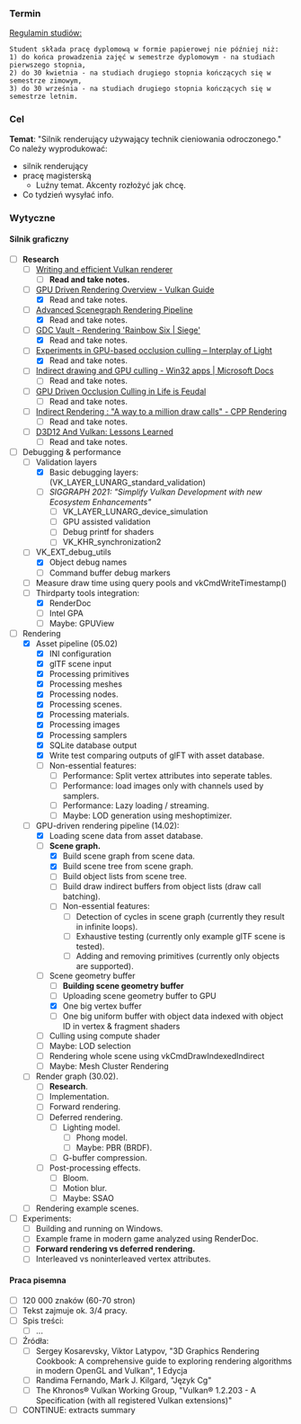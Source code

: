 ### Termin

[Regulamin studiów:](https://pg.edu.pl/documents/10754/0/Regulamin%20studi%C3%B3w%202021_2022.pdf)

```
Student składa pracę dyplomową w formie papierowej nie później niż:  
1) do końca prowadzenia zajęć w semestrze dyplomowym - na studiach pierwszego stopnia,  
2) do 30 kwietnia - na studiach drugiego stopnia kończących się w semestrze zimowym,  
3) do 30 września - na studiach drugiego stopnia kończących się w semestrze letnim.
```

### Cel

**Temat**: "Silnik renderujący używający technik cieniowania odroczonego."
Co należy wyprodukować:

- silnik renderujący
- pracę magisterską
	- Luźny temat. Akcenty rozłożyć jak chcę.
- Co tydzień wysyłać info.

### Wytyczne

#### Silnik graficzny

- [ ] **Research**
    - [ ] [Writing and efficient Vulkan renderer](https://zeux.io/2020/02/27/writing-an-efficient-vulkan-renderer/)
        - [ ] **Read and take notes.**
    - [ ] [GPU Driven Rendering Overview - Vulkan Guide](https://vkguide.dev/docs/gpudriven/gpu_driven_engines/)
        - [x] Read and take notes.
    - [ ] [Advanced Scenegraph Rendering Pipeline](https://on-demand.gputechconf.com/gtc/2013/presentations/S3032-Advanced-Scenegraph-Rendering-Pipeline.pdf)
        - [x] Read and take notes.
    - [ ] [GDC Vault - Rendering 'Rainbow Six | Siege'](https://www.gdcvault.com/play/1022990/Rendering-Rainbow-Six-Siege)
        - [x] Read and take notes.
    - [ ] [Experiments in GPU-based occlusion culling – Interplay of Light](https://interplayoflight.wordpress.com/2017/11/15/experiments-in-gpu-based-occlusion-culling/)
        - [x] Read and take notes.
    - [ ] [Indirect drawing and GPU culling - Win32 apps | Microsoft Docs](https://docs.microsoft.com/en-us/windows/win32/direct3d12/indirect-drawing-and-gpu-culling-)
        - [ ] Read and take notes.
    - [ ] [GPU Driven Occlusion Culling in Life is Feudal ](https://bazhenovc.github.io/blog/post/gpu-driven-occlusion-culling-slides-lif/)
        - [ ] Read and take notes.
    - [ ] [Indirect Rendering : "A way to a million draw calls" - CPP Rendering](https://cpp-rendering.io/indirect-rendering/)
        - [ ] Read and take notes.
    - [ ] [D3D12 And Vulkan: Lessons Learned](https://gpuopen.com/wp-content/uploads/2017/03/GDC2017-D3D12-And-Vulkan-Lessons-Learned.pdf)
        - [ ] Read and take notes.

- [ ] Debugging & performance
    - [ ] Validation layers
        - [x] Basic debugging layers: (VK_LAYER_LUNARG_standard_validation)
        - [ ] _SIGGRAPH 2021: "Simplify Vulkan Development with new Ecosystem Enhancements"_
            - [ ] VK_LAYER_LUNARG_device_simulation
            - [ ] GPU assisted validation
            - [ ] Debug printf for shaders
            - [ ] VK_KHR_synchronization2
    - [ ] VK_EXT_debug_utils
        - [x] Object debug names
        - [ ] Command buffer debug markers
    - [ ] Measure draw time using query pools and vkCmdWriteTimestamp()
    - [ ] Thirdparty tools integration:
        - [x] RenderDoc
        - [ ] Intel GPA
        - [ ] Maybe: GPUView

- [ ] Rendering
    - [x] Asset pipeline (05.02)
        - [x] INI configuration
        - [x] glTF scene input
        - [x] Processing primitives
        - [x] Processing meshes
        - [x] Processing nodes.
        - [x] Processing scenes.
        - [x] Processing materials.
        - [x] Processing images
        - [x] Processing samplers
        - [x] SQLite database output
        - [x] Write test comparing outputs of glFT with asset database.
        - [ ] Non-essential features:
            - [ ] Performance: Split vertex attributes into seperate tables.
            - [ ] Performance: load images only with channels used by samplers.
            - [ ] Performance: Lazy loading / streaming.
            - [ ] Maybe: LOD generation using meshoptimizer.
    - [ ] GPU-driven rendering pipeline (14.02):
        - [x] Loading scene data from asset database.
        - [ ] **Scene graph.**
            - [x] Build scene graph from scene data.
            - [x] Build scene tree from scene graph.
            - [ ] Build object lists from scene tree.
            - [ ] Build draw indirect buffers from object lists (draw call batching).
            - [ ] Non-essential features:
                - [ ] Detection of cycles in scene graph (currently they result in infinite loops).
                - [ ] Exhaustive testing (currently only example glTF scene is tested).
                - [ ] Adding and removing primitives (currently only objects are supported).
        - [ ] Scene geometry buffer
            - [ ] **Building scene geometry buffer**
            - [ ] Uploading scene geometry buffer to GPU
            - [x] One big vertex buffer
            - [ ] One big uniform buffer with object data indexed with object ID in vertex & fragment shaders
        - [ ] Culling using compute shader
        - [ ] Maybe: LOD selection
        - [ ] Rendering whole scene using vkCmdDrawIndexedIndirect
        - [ ] Maybe: Mesh Cluster Rendering
    - [ ] Render graph (30.02).
        - [ ] **Research**.
        - [ ] Implementation.
        - [ ] Forward rendering.
        - [ ] Deferred rendering.
            - [ ] Lighting model.
                - [ ] Phong model.
                - [ ] Maybe: PBR (BRDF).
            - [ ] G-buffer compression.
        - [ ] Post-processing effects.
            - [ ] Bloom.
            - [ ] Motion blur.
            - [ ] Maybe: SSAO
    - [ ] Rendering example scenes.

- [ ] Experiments:
    - [ ] Building and running on Windows.
    - [ ] Example frame in modern game analyzed using RenderDoc.
    - [ ] **Forward rendering vs deferred rendering.**
    - [ ] Interleaved vs noninterleaved vertex attributes.

#### Praca pisemna

- [ ] 120 000 znaków (60-70 stron)
- [ ] Tekst zajmuje ok. 3/4 pracy.
- [ ] Spis treści:
	- [ ] ...
- [ ] Źródła:
	- [ ] Sergey Kosarevsky, Viktor Latypov, "3D Graphics Rendering Cookbook: A comprehensive guide to exploring
	  rendering algorithms in modern OpenGL and Vulkan", 1 Edycja
	- [ ] Randima Fernando, Mark J. Kilgard, "Język Cg"
	- [ ] The Khronos® Vulkan Working Group, "Vulkan® 1.2.203 - A Specification (with all registered Vulkan extensions)"
- [ ] CONTINUE: extracts summary
